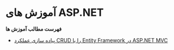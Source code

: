 # آموزش های ASP.NET

**فهرست مطالب آموزش ها**
 - [پیاده سازی عملکرد CRUD را با Entity Framework در ASP.NET MVC](https://github.com/mehdi-adham/ASP-NET-tutorials-fa-ir/tree/main/Implement%20CRUD%20Functionality%20with%20the%20Entity%20Framework%20in%20ASP.NET%20MVC)


